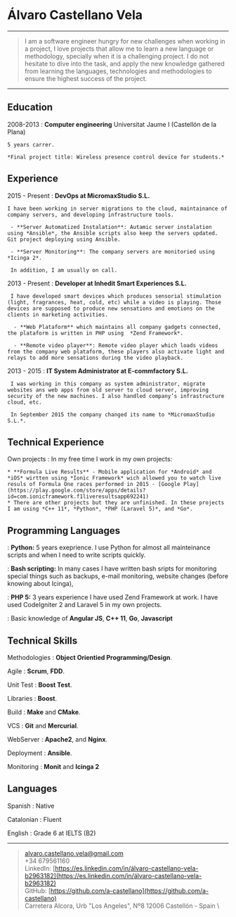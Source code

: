 Álvaro Castellano Vela
============

----

>  I am a software engineer hungry for new challenges when working in a project, I love projects that allow me to learn a new language or methodology, specially when it is a challenging project. I do not hesitate to dive into the task, and apply the new knowledge gathered from learning the languages, technologies and methodologies to ensure the highest success of the project.

----

Education
---------

2008-2013
:   **Computer engineering** Universitat Jaume I (Castellón de la Plana)

    5 years carrer.

    *Final project title: Wireless presence control device for students.*

Experience
----------

2015 - Present
:   **DevOps at MicromaxStudio S.L.**

    I have been working in server migrations to the cloud, maintainance of company servers, and developing infrastructure tools.

     - **Server Automatized Instalation**: Autamic server instalation using *Ansible*, the Ansible scripts also keep the servers updated. Git project deploying using Ansible.

     - **Server Monitoring**: The company servers are monitoried using *Icinga 2*.

     In addition, I am usually on call.

2013 - Present
:   **Developer at Inhedit Smart Experiences S.L.**

     I have developed smart devices which produces sensorial stimulation (light, fragrances, heat, cold, etc) while a video is playing. Those devices are supposed to produce new sensations and emotions on the clients in marketing activities.

      - **Web Plataform** which maintains all company gadgets connected, the plataform is written in PHP using  *Zend Framework*.

      - **Remote video player**: Remote video player which loads videos from the company web plataform, these players also activate light and relays to add more sensations during the video playback.

2013 - 2015
:   **IT System Administrator at E-commfactory S.L.**

     I was working in this company as system administrator, migrate websites ans web apps from old server to cloud server, improving security of the new machines. I also handled company’s infrastructure cloud, etc.

     In September 2015 the company changed its name to *MicromaxStudio S.L.*.

Technical Experience
--------------------

Own projects
:   In my free time I work in my own projects:

    * **Formula Live Results** - Mobile application for *Android* and *iOS* wirtten using *Ionic Framework* wich allowed you to watch live resuls of Formula One races performed in 2015 - [Google Play](https://play.google.com/store/apps/details?id=com.ionicframework.f1liveresultsapp692241)
    * There are other projects but they are unfinished. In these projects I am using *C++ 11*, *Python*, *PHP (Laravel 5)*, and *Go*.

Programming Languages
--------------------

:   **Python:** 5 years exeprience.
     I use Python for almost all mainteinance scripts and when I need to write scripts quickly.

:   **Bash scripting:**
     In many cases I have written bash sripts for monitoring special things such as backups, e-mail monitoring, website changes (before knowing about Icinga),

:   **PHP 5:** 3 years experience
      I have used Zend Framework at work. I have used CodeIgniter 2 and Laravel 5 in my own projects.

:   Basic knowledge of **Angular JS**, **C++ 11**, **Go**, **Javascript**

Technical Skills
----------------

Methodologies
:   **Object Orientied Programming/Design**.

Agile
:   **Scrum**, **FDD**.

Unit Test
:   **Boost Test**.

Libraries
:   **Boost**.

Build
:   **Make** and **CMake**.

VCS
:   **Git** and **Mercurial**.

WebServer
:   **Apache2**, and **Nginx**.

Deployment
:   **Ansible**.

Monitoring
:   **Monit** and **Icinga 2**


Languages
----------------------------------------
Spanish
:   Native

Catalonian
:   Fluent

English
:   Grade 6 at IELTS (B2)

----

> <alvaro.castellano.vela@gmail.com> \
> +34 679561160 \
> LinkedIn: [https://es.linkedin.com/in/álvaro-castellano-vela-b2963182](https://es.linkedin.com/in/álvaro-castellano-vela-b2963182) \
> GitHub: [https://github.com/a-castellano](https://github.com/a-castellano) \
> Carretera Alcora, Urb "Los Angeles", Nº8 12006 Castellón - Spain \
